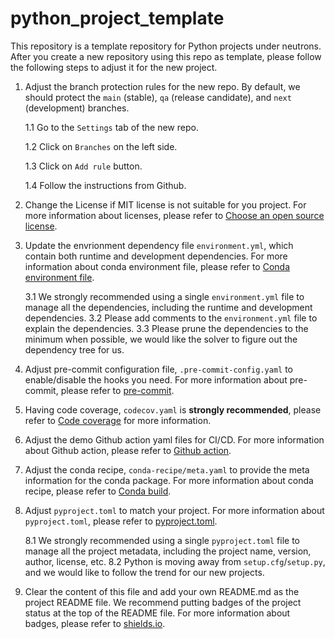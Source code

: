 # python_project_template
This repository is a template repository for Python projects under neutrons.
After you create a new repository using this repo as template, please follow the following steps to adjust it for the new project.

1. Adjust the branch protection rules for the new repo. By default, we should protect the `main` (stable), `qa` (release candidate), and `next` (development) branches.

    1.1 Go to the `Settings` tab of the new repo.
    
    1.2 Click on `Branches` on the left side.
    
    1.3 Click on `Add rule` button.
    
    1.4 Follow the instructions from Github.

2. Change the License if MIT license is not suitable for you project. For more information about licenses, please refer to [Choose an open source license](https://choosealicense.com/).

3. Update the envrionment dependency file `environment.yml`, which contain both runtime and development dependencies. For more information about conda environment file, please refer to [Conda environment file](https://docs.conda.io/projects/conda/en/latest/user-guide/tasks/manage-environments.html#creating-an-environment-file-manually).
    
    3.1 We strongly recommended using a single `environment.yml` file to manage all the dependencies, including the runtime and development dependencies.
    3.2 Please add comments to the `environment.yml` file to explain the dependencies.
    3.3 Please prune the dependencies to the minimum when possible, we would like the solver to figure out the dependency tree for us.
    

4. Adjust pre-commit configuration file, `.pre-commit-config.yaml` to enable/disable the hooks you need. For more information about pre-commit, please refer to [pre-commit](https://pre-commit.com/).

5. Having code coverage, `codecov.yaml` is **strongly recommended**, please refer to [Code coverage](https://coverage.readthedocs.io/en/coverage-5.5/) for more information.

6. Adjust the demo Github action yaml files for CI/CD. For more information about Github action, please refer to [Github action](https://docs.github.com/en/actions).

7. Adjust the conda recipe, `conda-recipe/meta.yaml` to provide the meta information for the conda package. For more information about conda recipe, please refer to [Conda build](https://docs.conda.io/projects/conda-build/en/latest/).

8. Adjust `pyproject.toml` to match your project. For more information about `pyproject.toml`, please refer to [pyproject.toml](https://www.python.org/dev/peps/pep-0518/).

    8.1 We strongly recommended using a single `pyproject.toml` file to manage all the project metadata, including the project name, version, author, license, etc.
    8.2 Python is moving away from `setup.cfg`/`setup.py`, and we would like to follow the trend for our new projects.

9. Clear the content of this file and add your own README.md as the project README file. We recommend putting badges of the project status at the top of the README file. For more information about badges, please refer to [shields.io](https://shields.io/).

